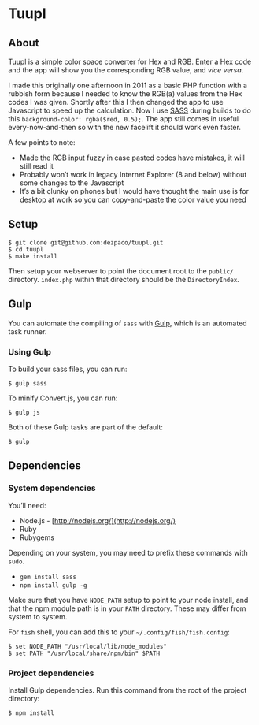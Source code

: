 # Tuupl

## About

Tuupl is a simple color space converter for Hex and RGB. Enter a Hex code and the app will show you the corresponding RGB value, and *vice versa*.

I made this originally one afternoon in 2011 as a basic PHP function with a rubbish form because I needed to know the RGB(a) values from the Hex codes I was given. Shortly after this I then changed the app to use Javascript to speed up the calculation. Now I use [SASS](http://sass-lang.com/) during builds to do this `background-color: rgba($red, 0.5);`. The app still comes in useful every-now-and-then so with the new facelift it should work even faster.

A few points to note:
* Made the RGB input fuzzy in case pasted codes have mistakes, it will still read it
* Probably won’t work in legacy Internet Explorer (8 and below) without some changes to the Javascript
* It’s a bit clunky on phones but I would have thought the main use is for desktop at work so you can copy-and-paste the color value you need

## Setup

    $ git clone git@github.com:dezpaco/tuupl.git
    $ cd tuupl
    $ make install

Then setup your webserver to point the document root to the `public/` directory. `index.php` within that directory should be the `DirectoryIndex`.

## Gulp

You can automate the compiling of `sass` with [Gulp](http://gulpjs.com/), which is an automated task runner.

### Using Gulp

To build your sass files, you can run:

    $ gulp sass

To minify Convert.js, you can run:

    $ gulp js

Both of these Gulp tasks are part of the default:

    $ gulp

## Dependencies

### System dependencies

You’ll need:

 * Node.js - [http://nodejs.org/](http://nodejs.org/)
 * Ruby
 * Rubygems

Depending on your system, you may need to prefix these commands with `sudo`.

 * `gem install sass`
 * `npm install gulp -g`

Make sure that you have `NODE_PATH` setup to point to your node install, and that the npm module path is in your `PATH` directory. These may differ from system to system.

For `fish` shell, you can add this to your `~/.config/fish/fish.config`:

    $ set NODE_PATH "/usr/local/lib/node_modules"
    $ set PATH "/usr/local/share/npm/bin" $PATH

### Project dependencies

Install Gulp dependencies. Run this command from the root of the project directory:

    $ npm install
